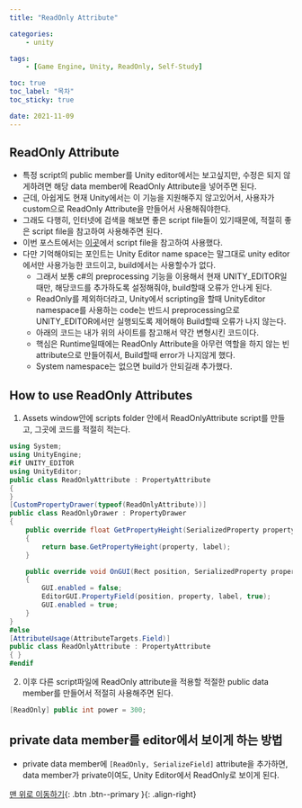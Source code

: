 ```yaml
---
title: "ReadOnly Attribute"

categories:
    - unity

tags:
    - [Game Engine, Unity, ReadOnly, Self-Study]

toc: true
toc_label: "목차"
toc_sticky: true

date: 2021-11-09
---
```


## ReadOnly Attribute
- 특정 script의 public member를 Unity editor에서는 보고싶지만, 수정은 되지 않게하려면 해당 data member에 ReadOnly Attribute을 넣어주면 된다.
- 근데, 아쉽게도 현재 Unity에서는 이 기능을 지원해주지 않고있어서, 사용자가 custom으로 ReadOnly Attribute을 만들어서 사용해줘야한다.
- 그래도 다행히, 인터넷에 검색을 해보면 좋은 script file들이 있기때문에, 적절히 좋은 script file을 참고하여 사용해주면 된다.
- 이번 포스트에서는 [이곳](https://drehzr.tistory.com/654)에서 script file을 참고하여 사용했다.
- 다만 기억해야되는 포인트는 Unity Editor name space는 말그대로 unity editor에서만 사용가능한 코드이고, build에서는 사용할수가 없다.
    - 그래서 보통 c#의 preprocessing 기능을 이용해서 현재 UNITY_EDITOR일때만, 해당코드를 추가하도록 설정해줘야, build할때 오류가 안나게 된다.
    - ReadOnly를 제외하더라고, Unity에서 scripting을 할때 UnityEditor namespace를 사용하는 code는 반드시 preprocessing으로 UNITY_EDITOR에서만 실행되도록 제어해야 Build할때 오류가 나지 않는다.
    - 아래의 코드는 내가 위의 사이트를 참고해서 약간 변형시킨 코드이다.
    - 핵심은 Runtime일때에는 ReadOnly Attribute을 아무런 역할을 하지 않는 빈 attribute으로 만들어줘서, Build할때 error가 나지않게 했다.
    - System namespace는 없으면 build가 안되길래 추가했다. 

## How to use ReadOnly Attributes
1. Assets window안에 scripts folder 안에서 ReadOnlyAttribute script를 만들고, 그곳에 코드를 적절히 적는다.
```c#
using System;
using UnityEngine;
#if UNITY_EDITOR
using UnityEditor;
public class ReadOnlyAttribute : PropertyAttribute
{ 
}
[CustomPropertyDrawer(typeof(ReadOnlyAttribute))]
public class ReadOnlyDrawer : PropertyDrawer
{
    public override float GetPropertyHeight(SerializedProperty property, GUIContent label)
    {
        return base.GetPropertyHeight(property, label);
    }

    public override void OnGUI(Rect position, SerializedProperty property, GUIContent label)
    {
        GUI.enabled = false;
        EditorGUI.PropertyField(position, property, label, true);
        GUI.enabled = true;
    }
}
#else
[AttributeUsage(AttributeTargets.Field)]
public class ReadOnlyAttribute : PropertyAttribute
{ }
#endif
```
2. 이후 다른 script파일에 ReadOnly attribute을 적용할 적절한 public data member를 만들어서 적절히 사용해주면 된다.
```c#
[ReadOnly] public int power = 300;
```

## private data member를 editor에서 보이게 하는 방법
- private data member에 `[ReadOnly, SerializeField]` attribute을 추가하면, data member가 private이여도, Unity Editor에서 ReadOnly로 보이게 된다. 


[맨 위로 이동하기](#){: .btn .btn--primary }{: .align-right}